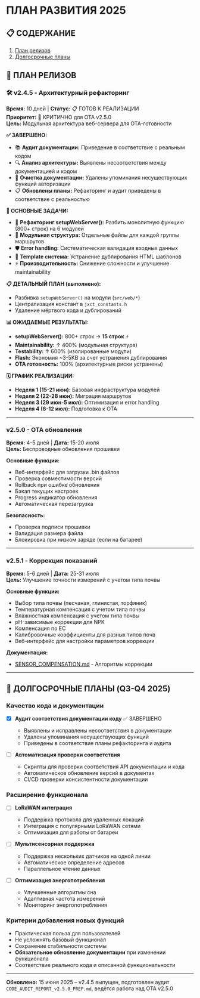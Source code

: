 # ПЛАН РАЗВИТИЯ 2025

## 📋 СОДЕРЖАНИЕ
1. [План релизов](#план-релизов)
2. [Долгосрочные планы](#долгосрочные-планы)

## 🚀 ПЛАН РЕЛИЗОВ

### 🛠️ **v2.4.5 - Архитектурный рефакторинг**
**Время:** 10 дней | **Статус:** 📋 ГОТОВ К РЕАЛИЗАЦИИ  
**Приоритет:** 🔴 КРИТИЧНО для OTA v2.5.0  
**Цель:** Модульная архитектура веб-сервера для OTA-готовности

**✅ ЗАВЕРШЕНО:**
- 📚 **Аудит документации:** Приведение в соответствие с реальным кодом
- 🔍 **Анализ архитектуры:** Выявлены несоответствия между документацией и кодом
- 🧹 **Очистка документации:** Удалены упоминания несуществующих функций авторизации
- 📋 **Обновлены планы:** Рефакторинг и аудит приведены в соответствие с реальностью

**🎯 ОСНОВНЫЕ ЗАДАЧИ:**
- 🔧 **Рефакторинг setupWebServer():** Разбить монолитную функцию (800+ строк) на 6 модулей
- 📁 **Модульная структура:** Отдельные файлы для каждой группы маршрутов
- 🛡️ **Error handling:** Систематическая валидация входных данных
- 🎨 **Template система:** Устранение дублирования HTML шаблонов
- ⚡ **Производительность:** Снижение сложности и улучшение maintainability

**📋 ДЕТАЛЬНЫЙ ПЛАН (выполнено):**
- Разбивка `setupWebServer()` на модули (`src/web/*`)
- Централизация констант в `jxct_constants.h`
- Удаление мёртвого кода и дублирований

**📊 ОЖИДАЕМЫЕ РЕЗУЛЬТАТЫ:**
- **setupWebServer():** 800+ строк → **15 строк** ⚡
- **Maintainability:** ↑ 400% (модульная структура)
- **Testability:** ↑ 600% (изолированные модули)  
- **Flash:** Экономия ~3-5KB за счет устранения дублирования
- **OTA готовность:** 100% (архитектурные риски устранены)

**🗓️ ГРАФИК РЕАЛИЗАЦИИ:**
- **Неделя 1 (15-21 июн):** Базовая инфраструктура модулей
- **Неделя 2 (22-28 июн):** Миграция маршрутов
- **Неделя 3 (29 июн-5 июл):** Оптимизация и error handling  
- **Неделя 4 (6-12 июл):** Подготовка к OTA

---

### v2.5.0 - OTA обновления
**Время:** 4-5 дней | **Дата:** 15-20 июля  
**Цель:** Беспроводные обновления прошивки

**Основные функции:**
- Веб-интерфейс для загрузки .bin файлов
- Проверка совместимости версий
- Rollback при ошибке обновления
- Бэкап текущих настроек
- Progress индикатор обновления
- Автоматическая перезагрузка

**Безопасность:**
- Проверка подписи прошивки
- Валидация размера файла
- Блокировка при низком заряде (если на батарее)

---

### v2.5.1 - Коррекция показаний
**Время:** 5-6 дней | **Дата:** 25-31 июля  
**Цель:** Улучшение точности измерений с учетом типа почвы

**Основные функции:**
- Выбор типа почвы (песчаная, глинистая, торфяник)
- Температурная компенсация с учетом типа почвы
- Влажностная компенсация с учетом типа почвы
- pH-зависимые коррекции для NPK
- Компенсация по EC
- Калибровочные коэффициенты для разных типов почв
- Веб-интерфейс для настройки параметров коррекции

**Документация:**
- [SENSOR_COMPENSATION.md](SENSOR_COMPENSATION.md) - Алгоритмы коррекции

---

## 🎯 ДОЛГОСРОЧНЫЕ ПЛАНЫ (Q3-Q4 2025)

### Качество кода и документации
- [x] **Аудит соответствия документации коду** ✅ ЗАВЕРШЕНО
  - Выявлены и исправлены несоответствия в документации
  - Удалены упоминания несуществующих функций
  - Приведены в соответствие планы рефакторинга и аудита

- [ ] **Автоматизация проверки соответствия**
  - Скрипты для проверки соответствия API документации и кода
  - Автоматическое обновление версий в документах
  - CI/CD проверки консистентности документации

### Расширение функционала
- [ ] **LoRaWAN интеграция**
  - Поддержка протокола для удаленных локаций
  - Интеграция с популярными LoRaWAN сетями
  - Оптимизация для работы от батареи

- [ ] **Мультисенсорная поддержка**
  - Поддержка нескольких датчиков на одной линии
  - Автоматическое определение адресов
  - Параллельное чтение данных

- [ ] **Оптимизация энергопотребления**
  - Улучшенные алгоритмы сна
  - Адаптивная частота измерений
  - Мониторинг энергопотребления

### Критерии добавления новых функций
- Практическая польза для пользователей
- Не усложнять базовый функционал
- Сохранение стабильности системы
- **Обязательное обновление документации** при изменении функционала
- Соответствие реального кода и описанной функциональности

---

**Обновлено:** 15 июня 2025 – v2.4.5 выпущен, подготовлен аудит `CODE_AUDIT_REPORT_v2.5.0_PREP.md`, ведётся работа над OTA v2.5.0